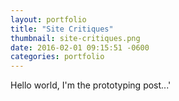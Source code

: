 ```yaml
---
layout: portfolio
title: "Site Critiques"
thumbnail: site-critiques.png
date: 2016-02-01 09:15:51 -0600
categories: portfolio
---
```

Hello world, I'm the prototyping post...'
